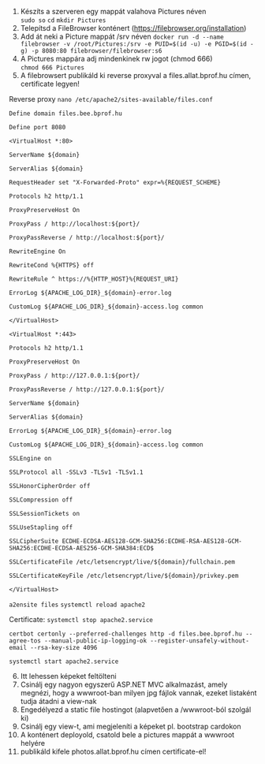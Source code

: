 1) Készíts a szerveren egy mappát valahova Pictures néven  
`sudo so`
`cd`
`mkdir Pictures`
2) Telepítsd a FileBrowser konténert (https://filebrowser.org/installation)  
3) Add át neki a Picture mappát /srv néven 
`docker run -d --name filebrowser -v /root/Pictures:/srv -e PUID=$(id -u) -e PGID=$(id -g) -p 8080:80 filebrowser/filebrowser:s6`
4) A Pictures mappára adj mindenkinek rw jogot (chmod 666)  
`chmod 666 Pictures`
5) A filebrowsert publikáld ki reverse proxyval a files.allat.bprof.hu címen, certificate legyen!  

Reverse proxy
`nano /etc/apache2/sites-available/files.conf`

```
Define domain files.bee.bprof.hu

Define port 8080

<VirtualHost *:80>

ServerName ${domain}

ServerAlias ${domain}

RequestHeader set "X-Forwarded-Proto" expr=%{REQUEST_SCHEME}

Protocols h2 http/1.1

ProxyPreserveHost On

ProxyPass / http://localhost:${port}/

ProxyPassReverse / http://localhost:${port}/

RewriteEngine On

RewriteCond %{HTTPS} off

RewriteRule ^ https://%{HTTP_HOST}%{REQUEST_URI}

ErrorLog ${APACHE_LOG_DIR}_${domain}-error.log

CustomLog ${APACHE_LOG_DIR}_${domain}-access.log common

</VirtualHost>

<VirtualHost *:443>

Protocols h2 http/1.1

ProxyPreserveHost On

ProxyPass / http://127.0.0.1:${port}/

ProxyPassReverse / http://127.0.0.1:${port}/

ServerName ${domain}

ServerAlias ${domain}

ErrorLog ${APACHE_LOG_DIR}_${domain}-error.log

CustomLog ${APACHE_LOG_DIR}_${domain}-access.log common

SSLEngine on

SSLProtocol all -SSLv3 -TLSv1 -TLSv1.1

SSLHonorCipherOrder off

SSLCompression off

SSLSessionTickets on

SSLUseStapling off

SSLCipherSuite ECDHE-ECDSA-AES128-GCM-SHA256:ECDHE-RSA-AES128-GCM-SHA256:ECDHE-ECDSA-AES256-GCM-SHA384:ECD$

SSLCertificateFile /etc/letsencrypt/live/${domain}/fullchain.pem

SSLCertificateKeyFile /etc/letsencrypt/live/${domain}/privkey.pem

</VirtualHost>
```

`a2ensite files`
`systemctl reload apache2`


Certificate:
`systemctl stop apache2.service`

```
certbot certonly --preferred-challenges http -d files.bee.bprof.hu --agree-tos --manual-public-ip-logging-ok --register-unsafely-without-email --rsa-key-size 4096
```

`systemctl start apache2.service`

6) Itt lehessen képeket feltölteni  
4) Csinálj egy nagyon egyszerű ASP.NET MVC alkalmazást, amely megnézi, hogy a wwwroot-ban milyen jpg fájlok vannak, ezeket listaként tudja átadni a view-nak  
5) Engedélyezd a static file hostingot (alapvetően a /wwwroot-ból szolgál ki)  
6) Csinálj egy view-t, ami megjeleníti a képeket pl. bootstrap cardokon  
7) A konténert deployold, csatold bele a pictures mappát a wwwroot helyére  
8) publikáld kifele photos.allat.bprof.hu címen certificate-el!